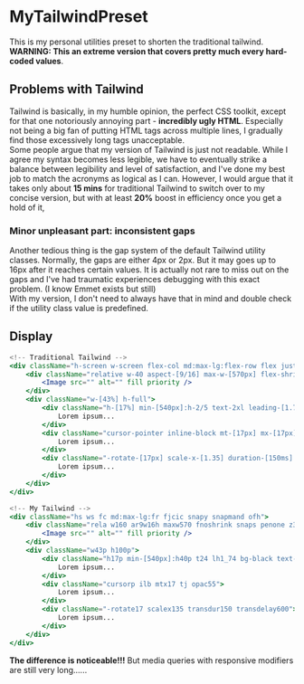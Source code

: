 # MyTailwindPreset
This is my personal utilities preset to shorten the traditional tailwind. **WARNING: This an extreme version that covers pretty much every hard-coded values**.

## Problems with Tailwind
Tailwind is basically, in my humble opinion, the perfect CSS toolkit, except for that one notoriously annoying part - **incredibly ugly HTML**. Especially not being a big fan of putting HTML tags across multiple lines, I gradually find those excessively long tags unacceptable.  
Some people argue that my version of Tailwind is just not readable. While I agree my syntax becomes less legible, we have to eventually strike a balance between legibility and level of satisfaction, and I've done my best job to match the acronyms as logical as I can. However, I would argue that it takes only about **15 mins** for traditional Tailwind to switch over to my concise version, but with at least **20%** boost in efficiency once you get a hold of it, 
### Minor unpleasant part: inconsistent gaps
Another tedious thing is the gap system of the default Tailwind utility classes. Normally, the gaps are either 4px or 2px. But it may goes up to 16px after it reaches certain values. It is actually not rare to miss out on the gaps and I've had traumatic experiences debugging with this exact problem. (I know Emmet exists but still)  
With my version, I don't need to always have that in mind and double check if the utility class value is predefined.

## Display
```jsx
<!-- Traditional Tailwind -->
<div className="h-screen w-screen flex-col md:max-lg:flex-row flex justify-center items-center snap-y snap-mandatory overflow-hidden">
    <div className="relative w-40 aspect-[9/16] max-w-[570px] flex-shrink-0 snap-start pointer-events-none z-[35]">
        <Image src="" alt="" fill priority />
    </div>
    <div className="w-[43%] h-full">
        <div className="h-[17%] min-[540px]:h-2/5 text-2xl leading-[1.74] bg-black text-white rounded-md border-dotted">
            Lorem ipsum...
        </div>
        <div className="cursor-pointer inline-block mt-[17px] mx-[17px] text-justify opacity-[0.55]">
            Lorem ipsum...
        </div>
        <div className="-rotate-[17px] scale-x-[1.35] duration-[150ms] delay-[600ms]">
            Lorem ipsum...
        </div>
    </div>
</div>
```

```jsx
<!-- My Tailwind -->
<div className="hs ws fc md:max-lg:fr fjcic snapy snapmand ofh">
    <div className="rela w160 ar9w16h maxw570 fnoshrink snaps penone z35">
        <Image src="" alt="" fill priority />
    </div>
    <div className="w43p h100p">
        <div className="h17p min-[540px]:h40p t24 lh1_74 bg-black text-white brounded6 bdotted">
            Lorem ipsum...
        </div>
        <div className="cursorp ilb mtx17 tj opac55">
            Lorem ipsum...
        </div>
        <div className="-rotate17 scalex135 transdur150 transdelay600">
            Lorem ipsum...
        </div>
    </div>
</div>
```
**The difference is noticeable!!!** But media queries with responsive modifiers are still very long......